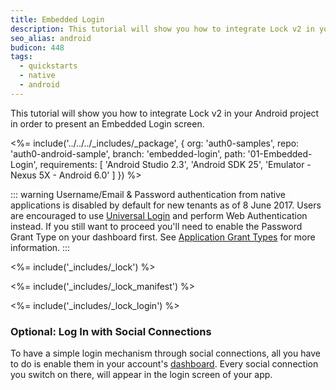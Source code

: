 ```yaml
---
title: Embedded Login
description: This tutorial will show you how to integrate Lock v2 in your Android project in order to present an Embedded Login screen.
seo_alias: android
budicon: 448
tags:
  - quickstarts
  - native
  - android
---
```


This tutorial will show you how to integrate Lock v2 in your Android project in order to present an Embedded Login screen.

<%= include('../../../_includes/_package', {
  org: 'auth0-samples',
  repo: 'auth0-android-sample',
  branch: 'embedded-login',
  path: '01-Embedded-Login',
  requirements: [
    'Android Studio 2.3',
    'Android SDK 25',
    'Emulator - Nexus 5X - Android 6.0'
  ]
}) %>

::: warning
Username/Email & Password authentication from native applications is disabled by default for new tenants as of 8 June 2017. Users are encouraged to use [Universal Login](/hosted-pages/login) and perform Web Authentication instead. If you still want to proceed you'll need to enable the Password Grant Type on your dashboard first. See [Application Grant Types](/applications/application-grant-types) for more information.
:::

<%= include('_includes/_lock') %>

<%= include('_includes/_lock_manifest') %>

<%= include('_includes/_lock_login') %>

### Optional: Log In with Social Connections

To have a simple login mechanism through social connections, all you have to do is enable them in your account's [dashboard](${manage_url}/#/connections/social). Every social connection you switch on there, will appear in the login screen of your app.

